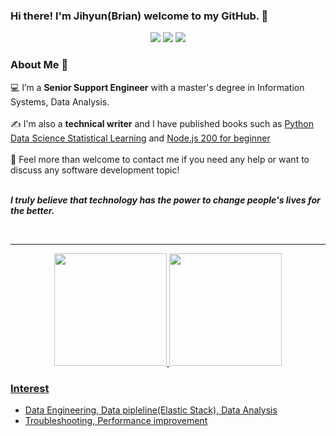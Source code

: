### Hi there! I'm Jihyun(Brian) welcome to my GitHub. 🌱



<!--
<hr />

<a href="https://www.linkedin.com/in/jihyun-brian-jeong-b9689565/">
  <img align="left" width="24px" src="https://cdn.jsdelivr.net/npm/simple-icons@v3/icons/linkedin.svg"  />
</a>
<a href="mailto:stophyuni@gmail.com">
  <img align="left" width="26px" src="https://cdn.jsdelivr.net/npm/simple-icons@v3/icons/gmail.svg" />
</a>

<br/>
-->

<div align="center"> 
  <a href="https://www.instagram.com/_jihyunj/" target="_blank"><img src="https://img.shields.io/badge/-Instagram-%23E4405F?style=for-the-badge&logo=instagram&logoColor=white" target="_blank"></a>
  <a href="mailto:stophyuni@gmail.com" target="_blank"><img src="https://img.shields.io/badge/-Gmail-%23333?style=for-the-badge&logo=gmail&logoColor=white"></a>
  <a href="https://www.linkedin.com/in/jihyun-brian-jeong-b9689565/" target="_blank"><img src="https://img.shields.io/badge/-LinkedIn-%230077B5?style=for-the-badge&logo=linkedin&logoColor=white" target="_blank"></a>  
</div>


### About Me 🚀
💻 I’m a **Senior Support Engineer** with a master's degree in Information Systems, Data Analysis. </br> </br>
:writing_hand: I'm also a **technical writer** and I have published books such as [Python Data Science Statistical Learning](https://bit.ly/3vwb5MZ) and [Node.js 200 for beginner](https://bit.ly/37rSvLT)</br></br>
💬 Feel more than welcome to contact me if you need any help or want to discuss any software development topic! </br></br>
   
 <b><i>I truly believe that technology has the power to change people's lives for the better. </i></b>
    
<br/>
<hr />

<div align="center">
  <a href="https://github.com/MuriloMarquesSantos">
  <img height="180em" src="https://github-readme-stats.vercel.app/api?username=jihyunjeongme&show_icons=true&theme=gradient&include_all_commits=true&count_private=true"/>
  <img height="180em" src="https://github-readme-stats.vercel.app/api/top-langs/?username=jihyunjeongme&layout=compact&langs_count=7&theme=gradient"/>
</div>



### Interest 
- Data Engineering, Data pipleline(Elastic Stack), Data Analysis
- Troubleshooting, Performance improvement


<!--
**jihyunjeongme/jihyunjeongme** is a ✨ _special_ ✨ repository because its `README.md` (this file) appears on your GitHub profile.

Here are some ideas to get you started:

- 🔭 I’m currently working on ...
- 🌱 I’m currently learning ...
- 👯 I’m looking to collaborate on ...
- 🤔 I’m looking for help with ...
- 💬 Ask me about ...
- 📫 How to reach me: ...
- 😄 Pronouns: ...
- ⚡ Fun fact: ...
-->
